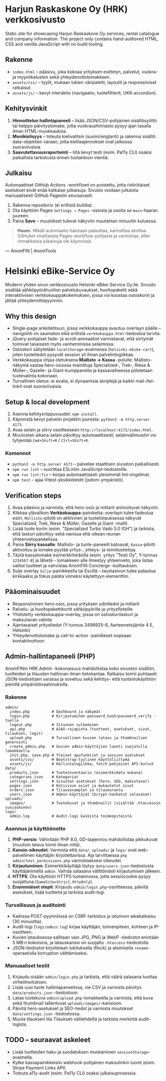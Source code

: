 # Harjun Raskaskone Oy (HRK) verkkosivusto

Static site for showcasing Harjun Raskaskone Oy services, rental catalogue and company information. The project only contains hand-authored HTML, CSS and vanilla JavaScript with no build tooling.

## Rakenne

- `index.html` – pääsivu, joka kokoaa yrityksen esittelyn, palvelut, vuokra- ja myyntikaluston sekä yhteydenottolomakkeen.
- `assets/css/` – tyylit, mukaan lukien väripaletit, layoutit ja responsiiviset ratkaisut.
- `assets/js/` – kevyt interaktio (navigaatio, tuotefiltterit, UKK-accordion).

## Kehitysvinkit

1. **Hinnoittelun hallintapaneeli** – lisää JSON/CSV-pohjainen sisältösyöttö tai helppo päivityslomake, jotta vuokraushinnasto pysyy ajan tasalla ilman HTML-muokkauksia.
2. **Monikielisyys** – toteuta kielivalitsin (suomi/englanti) ja rakenna sisältö data-objektien varaan, jotta kielilaajennokset ovat jatkossa suoraviivaisia.
3. **Saavutettavuusraportointi** – liitä kevyt testi (esim. Pa11y CLI) osaksi paikallista tarkistusta ennen tuotantoon vientiä.

## Julkaisu

Automaattiset GitHub Actions -workflowt on poistettu, jotta ristiriitaiset asetukset eivät enää katkaise julkaisuja. Sivusto voidaan julkaista manuaalisesti GitHub Pagesiin seuraavasti:

1. Rakenna repositorio (ei erillistä buildia).
2. Ota käyttöön Pages `Settings → Pages` -osiosta ja osoita se `main`-haaran juureen.
3. Paina **Save** – muutokset tulevat näkyviin muutaman minuutin kuluessa.

> **Huom.** Mikäli automaatio halutaan palauttaa, kannattaa aloittaa GitHubin virallisesta Pages-workflow-pohjasta ja varmistaa, ettei rinnakkaisia julkaisuja ole käynnissä.

— AnomFIN | AnomTools

# Helsinki eBike-Service Oy

Moderni yhden sivun verkkosivusto Helsinki eBike-Service Oy:lle. Sivusto sisältää sähköpyörähuollon palvelukuvaukset, huoltopaketit sekä interaktiivisen verkkokauppakokemuksen, jossa voi koostaa ostoskorin ja jättää yhteydenottopyynnön.

## Why this design

- Single-page arkkitehtuuri, jossa verkkokauppa avautuu overlayn päälle – navigointi on saumaton eikä erillistä `verkkokauppa.html`-tiedostoa tarvita.
- jQuery-pohjaiset fade- ja scroll-animaatiot varmistavat, että siirtymät toimivat tasaisesti myös vanhemmissa selaimissa.
- Ostoskori säilytetään `localStorage`-avaimessa (`helsinki-ebike-cart`), joten tuotetiedot pysyvät session yli ilman palvelinlogiikkaa.
- Verkkokauppa ohjaa oletuksena **Mallisto → Kassa** -polulle: Mallisto-näkymä vastaa hero-osiossa mainittuja Specialized-, Trek-, Riese & Müller-, Gazelle- ja Giant-kumppaneita ja kassavaiheessa piilotetaan tuotevalinta kokonaan.
- Turvallinen oletus: ei evalia, ei dynaamisia skriptejä ja kaikki mail-/tel-linkit ovat suoraviivaisia.

## Setup & local development

1. Asenna kehitysriippuvuudet: `npm install`.
2. Käynnistä kevyt palvelin projektin juuresta: `python3 -m http.server 4173`.
3. Avaa selain ja siirry osoitteeseen `http://localhost:4173/index.html`.
4. Muutosten aikana selain päivittyy automaattisesti; selainvälimuistin voi tyhjentää `Cmd+Shift+R` / `Ctrl+Shift+R`.

### Komennot

- `python3 -m http.server 4173` – palvelee staattisen sivuston paikallisesti.
- `npm run lint` – suorittaa ESLintin JavaScript-tiedostoille.
- `npm run lint:fix` – korjaa automaattisesti yleisimmät lint-ongelmat.
- `npm test` – ajaa Vitest-yksikkötestit (jsdom-ympäristö).

## Verification steps

1. Avaa pääsivu ja varmista, että hero-osio ja mittarit animoituvat näkyviin.
2. Klikkaa ylävalikon **Verkkokauppa**-painiketta: overlayn tulee fadeutua esiin, `Mallisto`-pilotti on aktiivinen ja tuotelistauksessa näkyvät Specialized, Trek, Riese & Müller, Gazelle ja Giant -mallit.
3. Lisää tuote koriin (esim. "Specialized Turbo Vado 5.0 IGH") ja tarkista, että laskuri päivittyy sekä navissa että oikean reunan yhteenvetopaneelissa.
4. Paina **Siirry kassalle**: Mallisto- ja tuote-paneelit katoavat, `Kassa`-pilotti aktivoituu ja lomake pyytää yritys-, yhteys- ja toimitustietoja.
5. Täytä kassalomake esimerkkitiedoilla (esim. yritys "Testi Oy", Y-tunnus `1234567-8`) ja lähetä – lomakkeen alle ilmestyy yhteenveto, joka listaa valitut tuotteet ja vahvistaa AnomFIN Concierge -kuittauksen.
6. Sulje overlay `Sulje`-painikkeella tai Escillä – taustasivun tulee palautua kirkkaaksi ja fokus palata viimeksi käytettyyn elementtiin.

## Pääominaisuudet

- Responsiivinen hero-osio, jossa yrityksen ydintiedot ja mittarit
- Palvelu- ja huoltopakettikortit sähköpyörille ja yritysfloteille
- Yhdistetty verkkokauppa-overlay, jossa on ostoskorilaskuri ja maksutavan valinta
- Ajantasaiset yritystiedot (Y-tunnus 3496925-8, Aarteenetsijäntie 4 E, Helsinki)
- Yhteydenottolomake ja call-to-action -painikkeet nopeaan kontaktinottoon

## Admin-hallintapaneeli (PHP)

AnomFINin HRK Admin -kokonaisuus mahdollistaa koko sivuston sisällön, tuotteiden ja tilausten hallinnan ilman tietokantaa. Ratkaisu toimii puhtaasti JSON-tiedostojen varassa ja soveltuu sekä kehitys- että tuotantokäyttöön pienillä ympäristövaatimuksilla.

### Rakenne

```
admin/
  index.php          # Dashboard ja näkymät
  login.php          # Kirjautuminen password_hash/password_verify -tuella
  logout.php         # Istunnon sulkeminen
  api.php            # AJAX-rajapinta (tuotteet, asetukset, sivut, tilaukset, logit)
  upload.php         # Turvallinen kuvien lataus ja thumbnailien generointi
  create_admin.php   # Uusien admin-käyttäjien luonti suojatulla lomakkeella
  init.php, save.php # Yleiset apufunktiot ja session asetukset
  assets/css/        # Bootstrap-tyylinen käyttöliittymä
  assets/js/         # Hallintalogiikka, fetch-pohjaiset API-kutsut
data/
  products.json      # Tuoteinventaario (esimerkkidata mukana)
  categories.json    # Kategoriat
  settings.json      # Sivuston asetukset (hero, SEO, maksutavat)
  pages.json         # Kotisivun osiot ja mukautetut sivut
  orders.json        # Tilausexamplet ja tilaseuranta
  users.json         # Admin-käyttäjät (bcrypt-hashatut salasanat)
uploads/
  images/            # Tuotekuvat ja thumbnailit (sisältää .htaccessin suojaukseen)
logs/
  admin.log          # Audit-logi kaikista toimenpiteistä
```

### Asennus ja käyttöönotto

1. **PHP-versio**: Vähintään PHP 8.0, GD-laajennos mahdollistaa pikkukuvat (muutoin lataus toimii ilman niitä).
2. **Kansio-oikeudet**: Varmista että `data/`, `uploads/` ja `logs/` ovat web-palvelimen käyttäjän kirjoitettavissa. Aja tarvittaessa `php admin/test_permissions.php` varmistaaksesi oikeudet.
3. **Kirjautuminen**: Esimerkkikäyttäjä löytyy `data/users.json`-tiedostosta käyttäjänimellä `admin`. Vaihda salasana välittömästi kirjautumisen jälkeen.
4. **HTTPS**: Ota käyttöön HTTPS tuotannossa, jotta sessiocookie pysyy suojattuna (`SameSite=Strict`, `HttpOnly`).
5. **Ensimmäiset stepit**: Kirjaudu `admin/login.php`-osoitteessa, päivitä asetukset, lisää tuotteita ja tarkista audit-logi.

### Turvallisuus ja auditointi

- Kaikissa POST-pyynnöissä on CSRF-tarkistus ja istunnon aikakatkaisu (30 minuuttia).
- Audit-logi (`logs/admin.log`) kirjaa käyttäjän, toimenpiteen, kohteen ja IP-osoitteen.
- Kuvien latauksessa sallitaan vain JPG, PNG ja WebP -tiedostot enintään 5 MB:n kokoisina, ja latauskansio on suojattu `.htaccess`-tiedostolla.
- JSON-tiedostot kirjoitetaan lukituksella (flock) ja atomisella `rename`-operaatiolla korruption välttämiseksi.

### Manuaaliset testit

1. Kirjaudu sisään `admin/login.php` ja tarkista, että väärä salasana tuottaa virheilmoituksen.
2. Lisää uusi tuote hallintapaneelissa, vie CSV ja varmista päivitys `data/products.json` -tiedostoon.
3. Lataa tuotekuva `admin/upload.php`-lomakkeella ja varmista, että kuva sekä thumbnail tallentuvat `uploads/images/`-kansioon.
4. Päivitä hero-asetukset ja SEO-tiedot ja varmista muutokset `data/settings.json` -tiedostossa.
5. Muuta tilauksen tila Tilaukset-välilehdeltä ja tarkista merkintä audit-logista.

## TODO – seuraavat askeleet

- Lisää tuotteiden haku ja suodatuksen muistaminen `sessionStorage`-avaimella.
- Kytke kassapainikkeisiin webhook-pohjainen maksulinkin luonti (esim. Stripe Payment Links API).
- Toteuta a11y-audit (esim. Pa11y CLI) osaksi julkaisuprosessia.
